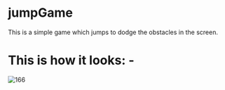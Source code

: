 # jumpGame
This is a simple game which jumps to dodge the obstacles in the screen.

# This is how it looks: -
![](Screenshot/Screenshot (166))
